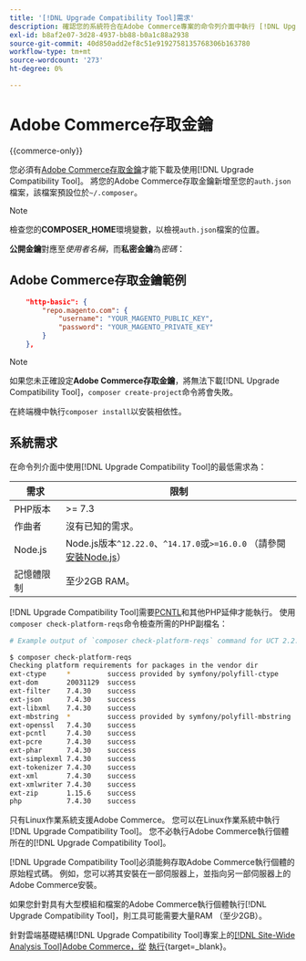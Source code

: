 ```yaml
---
title: '[!DNL Upgrade Compatibility Tool]需求'
description: 確認您的系統符合在Adobe Commerce專案的命令列介面中執行 [!DNL Upgrade Compatibility Tool] 的必要需求。
exl-id: b8af2e07-3d28-4937-bb88-b0a1c88a2938
source-git-commit: 40d850add2ef8c51e9192758135768306b163780
workflow-type: tm+mt
source-wordcount: '273'
ht-degree: 0%

---
```


# Adobe Commerce存取金鑰

{{commerce-only}}

您必須有[Adobe Commerce存取金鑰](https://developer.adobe.com/commerce/marketplace/guides/sellers/profile-information/#access-keys)才能下載及使用[!DNL Upgrade Compatibility Tool]。 將您的Adobe Commerce存取金鑰新增至您的`auth.json`檔案，該檔案預設位於`~/.composer`。

>[!NOTE]
>
>檢查您的&#x200B;**COMPOSER_HOME**&#x200B;環境變數，以檢視`auth.json`檔案的位置。

**公開金鑰**&#x200B;對應至&#x200B;_使用者名稱_，而&#x200B;**私密金鑰**&#x200B;為&#x200B;_密碼_：

## Adobe Commerce存取金鑰範例

```json
    "http-basic": {
        "repo.magento.com": {
            "username": "YOUR_MAGENTO_PUBLIC_KEY",
            "password": "YOUR_MAGENTO_PRIVATE_KEY"
        }
    },
```

>[!NOTE]
>
> 如果您未正確設定&#x200B;**Adobe Commerce存取金鑰**，將無法下載[!DNL Upgrade Compatibility Tool]，`composer create-project`命令將會失敗。

在終端機中執行`composer install`以安裝相依性。

## 系統需求

在命令列介面中使用[!DNL Upgrade Compatibility Tool]的最低需求為：

| **需求** | **限制** |
|----------------|-----------------|
| PHP版本 | >= 7.3 |
| 作曲者 | 沒有已知的需求。 |
| Node.js | Node.js版本`^12.22.0`、`^14.17.0`或`>=16.0.0` （請參閱[安裝Node.js](https://nodejs.org/en/learn/getting-started/how-to-install-nodejs)） |
| 記憶體限制 | 至少2GB RAM。 |

[!DNL Upgrade Compatibility Tool]需要[PCNTL](https://www.php.net/manual/en/book.pcntl.php)和其他PHP延伸才能執行。 使用`composer check-platform-reqs`命令檢查所需的PHP副檔名：

```bash
# Example output of `composer check-platform-reqs` command for UCT 2.2.6 and PHP 7.4:

$ composer check-platform-reqs
Checking platform requirements for packages in the vendor dir
ext-ctype     *         success provided by symfony/polyfill-ctype
ext-dom       20031129  success
ext-filter    7.4.30    success
ext-json      7.4.30    success
ext-libxml    7.4.30    success
ext-mbstring  *         success provided by symfony/polyfill-mbstring
ext-openssl   7.4.30    success
ext-pcntl     7.4.30    success
ext-pcre      7.4.30    success
ext-phar      7.4.30    success
ext-simplexml 7.4.30    success
ext-tokenizer 7.4.30    success
ext-xml       7.4.30    success
ext-xmlwriter 7.4.30    success
ext-zip       1.15.6    success
php           7.4.30    success
```

只有Linux作業系統支援Adobe Commerce。 您可以在Linux作業系統中執行[!DNL Upgrade Compatibility Tool]。 您不必執行Adobe Commerce執行個體所在的[!DNL Upgrade Compatibility Tool]。

[!DNL Upgrade Compatibility Tool]必須能夠存取Adobe Commerce執行個體的原始程式碼。 例如，您可以將其安裝在一部伺服器上，並指向另一部伺服器上的Adobe Commerce安裝。

如果您針對具有大型模組和檔案的Adobe Commerce執行個體執行[!DNL Upgrade Compatibility Tool]，則工具可能需要大量RAM （至少2GB）。

針對雲端基礎結構[!DNL Upgrade Compatibility Tool]專案上的[[!DNL Site-Wide Analysis Tool]Adobe Commerce，從](https://experienceleague.adobe.com/docs/commerce-operations/upgrade-guide/upgrade-compatibility-tool/use-upgrade-compatibility-tool/integrate-analysis-tool.html?lang=zh-Hant) [執行](https://experienceleague.adobe.com/docs/commerce-cloud-service/user-guide/project/overview.html?lang=zh-Hant){target=_blank}。
